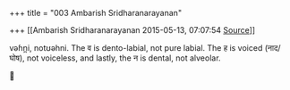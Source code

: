 +++
title = "003 Ambarish Sridharanarayanan"

+++
[[Ambarish Sridharanarayanan	2015-05-13, 07:07:54 [Source](https://groups.google.com/g/samskrita/c/YtIqn4QzzJA)]]



vəɦn̪i, notʊəhni. The व is dento-labial, not pure labial. The ह is voiced (नाद/घोष), not voiceless, and lastly, the न is dental, not alveolar.




